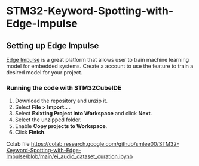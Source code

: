 # STM32-Keyword-Spotting-with-Edge-Impulse #

## Setting up Edge Impulse ##

  [Edge Impulse](https://studio.edgeimpulse.com/login "Edge Impulse") is a great platform that allows user to train machine learning model for embedded systems. Create a account to use the feature to train a desired model for your project.


### Running the code with STM32CubeIDE ###
1. Download the repository and unzip it. 
2. Select **File > Import..** .
3. Select **Exixting Project into Workspace** and click **Next**. 
4. Select the unzipped folder.
5. Enable **Copy projects to Workspace**.
6. Click **Finish**.

Colab file
https://colab.research.google.com/github/smlee00/STM32-Keyword-Spotting-with-Edge-Impulse/blob/main/ei_audio_dataset_curation.ipynb
